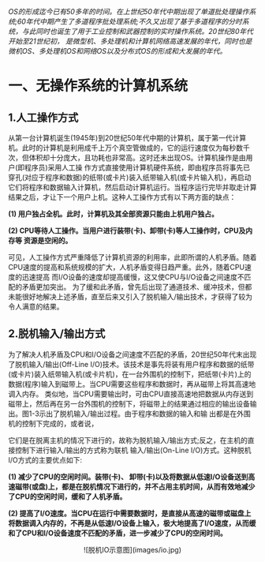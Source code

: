_OS的形成迄今已有50多年的时间。在上世纪50年代中期出现了单道批处理操作系统;60年代中期产生了多道程序批处理系统;不久又出现了基于多道程序的分时系统，与此同时也诞生了用于工业控制和武器控制的实时操作系统。20世纪80年代开始至21世纪初， 是微型机、多处理机和计算机网络高速发展的年代，同时也是微机OS、多处理机OS和网络OS以及分布式OS的形成和大发展的年代。_

# 一、无操作系统的计算机系统
## 1.人工操作方式
从第一台计算机诞生(1945年)到20世纪50年代中期的计算机，属于第一代计算机。此时的计算机是利用成千上万个真空管做成的，它的运行速度仅为每秒数千次，但体积却十分庞大，且功耗也非常高。这时还未出现OS。计算机操作是由用户(即程序员)采用人工操 作方式直接使用计算机硬件系统，即由程序员将事先已穿孔(对应于程序和数据)的纸带(或卡片)装入纸带输入机(或卡片输入机)，再启动它们将程序和数据输入计算机，然后启动计算机运行。当程序运行完毕并取走计算结果之后，才让下一个用户上机。这种人工操作方式有以下两方面的缺点：  

**(1) 用户独占全机。此时，计算机及其全部资源只能由上机用户独占。**  

**(2) CPU等待人工操作。当用户进行装带(卡)、卸带(卡)等人工操作时，CPU及内存等 资源是空闲的。** 

可见，人工操作方式严重降低了计算机资源的利用率，此即所谓的人机矛盾。随着CPU速度的提高和系统规模的扩大，人机矛盾变得日趋严重。此外，随着CPU速度的迅速提高 而I/O设备的速度却提高缓慢，这又使CPU与I/O设备之间速度不匹配的矛盾更加突出。 为了缓和此矛盾，曾先后出现了通道技术、缓冲技术，但都未能很好地解决上述矛盾，直至后来又引入了脱机输入/输出技术，才获得了较为令人满意的结果。


## 2.脱机输入/输出方式
为了解决人机矛盾及CPU和I/O设备之间速度不匹配的矛盾，20世纪50年代末出现了脱机输入/输出(Off-Line I/O)技术。该技术是事先将装有用户程序和数据的纸带(或卡片)装入纸带输入机(或卡片机)，在一台外围机的控制下，把纸带(卡片)上的数据(程序)输入到磁带上。当CPU需要这些程序和数据时，再从磁带上将其高速地调入内存。
类似地，当CPU需要输出时，可由CPU直接高速地把数据从内存送到磁带上，然后再在另一台外围机的控制下，将磁带上的结果通过相应的输出设备输出。图1-3示出了脱机输入/输出过程。由于程序和数据的输入和输
出都是在外围机的控制下完成的，或者说，
    
它们是在脱离主机的情况下进行的，故称为脱机输入/输出方式;反之，在主机的直接控制下进行输入/输出的方式称为联机 输入/输出(On-Line I/O)方式。这种脱机I/O方式的主要优点如下:

**(1) 减少了CPU的空闲时间。装带(卡)、 卸带(卡)以及将数据从低速I/O设备送到高 速磁带(或盘)上，都是在脱机情况下进行的，并不占用主机时间，从而有效地减少了CPU的空闲时间，缓和了人机矛盾。**

**(2) 提高了I/O速度。当CPU在运行中需要数据时，是直接从高速的磁带或磁盘上将数据调入内存的，不再是从低速I/O设备上输入，极大地提高了I/O速度，从而缓和了CPU和I/O设备速度不匹配的矛盾，进一步减少了CPU的空闲时间。**

<div align=center> ![脱机IO示意图](images/io.jpg) </div>